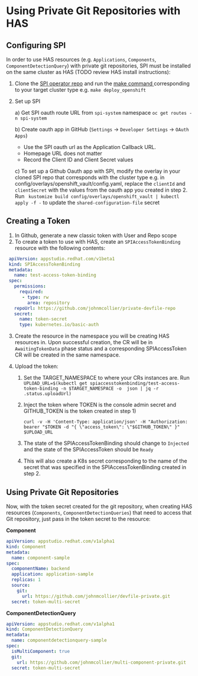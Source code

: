 # Using Private Git Repositories with HAS

## Configuring SPI

In order to use HAS resources (e.g. `Applications`, `Components`, `ComponentDetectionQuery`) with private git repositories, SPI must be installed on the same cluster as HAS (TODO review HAS install instructions):

1) Clone the [SPI operator repo](https://github.com/redhat-appstudio/service-provider-integration-operator) and run the [make command ](https://github.com/redhat-appstudio/service-provider-integration-operator/blob/main/docs/DEVELOP.md#running-in-cluster) corresponding to your target cluster type e.g. `make deploy_openshift`


2) Set up SPI

    a) Get SPI oauth route URL from `spi-system` namespace `oc get routes -n spi-system`

    b) Create oauth app in GitHub (`Settings` -> `Developer Settings` -> `OAuth Apps`)

      - Use the SPI oauth url as the Application Callback URL.
      - Homepage URL does not matter
      - Record the Client ID and Client Secret values 

    c) To set up a Github Oauth app with SPI, modify the overlay in your cloned SPI repo that corresponds with the cluster type e.g. in config/overlays/openshift_vault/config.yaml, replace the `clientId` and `clientSecret` with the values from the oauth app you created in step 2.  Run ` kustomize build config/overlays/openshift_vault | kubectl apply -f -` to update the `shared-configuration-file` secret



## Creating a Token

1) In Github, generate a new classic token with User and Repo scope
2)  To create a token to use with HAS, create an `SPIAccessTokenBinding` resource with the following contents:
   ```yaml
    apiVersion: appstudio.redhat.com/v1beta1
    kind: SPIAccessTokenBinding
    metadata:
      name: test-access-token-binding
    spec:
      permissions:
        required:
         - type: rw
           area: repository
      repoUrl: https://github.com/johnmcollier/private-devfile-repo
      secret:
        name: token-secret
        type: kubernetes.io/basic-auth
   ```
   
3) Create the resource in the namespace you will be creating HAS resources in.  Upon successful creation, the CR will be in `AwaitingTokenData` phase status and a corresponding SPIAccessToken CR will be created in the same namespace.

3) Upload the token: 
   1) Set the TARGET_NAMESPACE to where your CRs instances are.  Run `UPLOAD_URL=$(kubectl get spiaccesstokenbinding/test-access-token-binding -n $TARGET_NAMESPACE -o  json | jq -r .status.uploadUrl)`
   2) Inject the token where TOKEN is the console admin secret and GITHUB_TOKEN is the token created in step 1)
   
      `curl -v -H 'Content-Type: application/json' -H "Authorization: bearer "$TOKEN -d "{ \"access_token\": \"$GITHUB_TOKEN\" }" $UPLOAD_URL`
   3)  The state of the SPIAccessTokenBinding should change to `Injected` and the state of the SPIAccessToken should be `Ready`
   4)  This will also create a K8s secret corresponding to the name of the secret that was specified in the SPIAccessTokenBinding created in step 2.
 
   
## Using Private Git Repositories

Now, with the token secret created for the git repository, when creating HAS resources (`Components`, `ComponentDetectionQueries`) that need to access that Git repository, just pass in the token secret to the resource:

**Component**

```yaml
apiVersion: appstudio.redhat.com/v1alpha1
kind: Component
metadata:
  name: component-sample
spec:
  componentName: backend
  application: application-sample
  replicas: 1
  source:
    git:
      url: https://github.com/johnmcollier/devfile-private.git
  secret: token-multi-secret
```

**ComponentDetectionQuery**

```yaml
apiVersion: appstudio.redhat.com/v1alpha1
kind: ComponentDetectionQuery
metadata:
  name: componentdetectionquery-sample
spec:
  isMultiComponent: true
  git:
    url: https://github.com/johnmcollier/multi-component-private.git
  secret: token-multi-secret
```